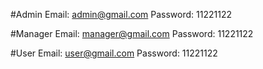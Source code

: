 #Admin
Email: admin@gmail.com
Password: 11221122

#Manager
Email: manager@gmail.com
Password: 11221122

#User
Email: user@gmail.com
Password: 11221122
